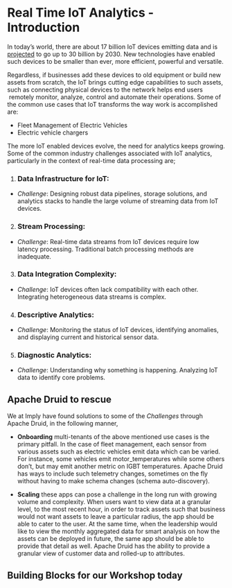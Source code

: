 
# Real Time IoT Analytics - Introduction

In today’s world, there are about 17 billion IoT devices emitting data and is [projected](https://www.google.com/url?q=https://www.statista.com/statistics/1183457/iot-connected-devices-worldwide/&sa=D&source=editors&ust=1714417939339055&usg=AOvVaw0sxOzNNIKi3oFavKXcJPPk) to go up to 30 billion by 2030. New technologies have enabled such devices to be smaller than ever, more efficient, powerful and versatile.

Regardless, if businesses add these devices to old equipment or build new assets from scratch, the IoT brings cutting edge capabilities to such assets, such as connecting physical devices to the network helps end users  remotely monitor, analyze, control and automate their operations. Some of the common use cases that IoT transforms the way work is accomplished are:

*   Fleet Management of Electric Vehicles
*   Electric vehicle chargers

The more IoT enabled devices evolve, the need for analytics keeps growing. Some of the common industry challenges associated with IoT analytics, particularly in the context of real-time data processing are;

1.  ### Data Infrastructure for IoT:

*   *Challenge*: Designing robust data pipelines, storage solutions, and analytics stacks to handle the large volume of streaming data from IoT devices.

2.  ### Stream Processing:

*   *Challenge*: Real-time data streams from IoT devices require low latency processing. Traditional batch processing methods are inadequate.

3.  ### Data Integration Complexity:

*   *Challenge*: IoT devices often lack compatibility with each other. Integrating heterogeneous data streams is complex.

4.  ### Descriptive Analytics:

*   *Challenge*: Monitoring the status of IoT devices, identifying anomalies, and displaying current and historical sensor data.

5.  ### Diagnostic Analytics:

*   *Challenge*: Understanding why something is happening. Analyzing IoT data to identify core problems.

## Apache Druid to rescue

We at Imply have found solutions to some of the *Challenges* through Apache Druid, in the following manner,

*   **Onboarding** multi-tenants of the above mentioned use cases is the primary pitfall. In the case of fleet management, each sensor from various assets such as electric vehicles emit data which can be varied. For instance, some vehicles emit motor\_temperatures while some others don’t, but may emit another metric on IGBT temperatures. Apache Druid has ways to include such telemetry changes, sometimes on the fly without having to make schema changes (schema auto-discovery).

*   **Scaling** these apps can pose a challenge in the long run with growing volume and complexity. When users want to view data at a granular level, to the most recent hour, in order to track assets such that business would not want assets to leave a particular radius, the app should be able to cater to the user. At the same time, when the leadership would like to view the monthly aggregated data for smart analysis on how the assets can be deployed in future, the same app should be able to provide that detail as well. Apache Druid has the ability to provide a granular view of customer data and rolled-up to attributes.



 ## Building Blocks for our Workshop today



 
